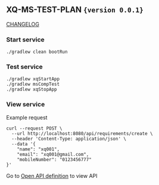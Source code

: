 ## XQ-MS-TEST-PLAN `{version 0.0.1}`
[CHANGELOG](./CHANGELOG.md)
### Start service
`./gradlew clean bootRun`

### Test service
```
./gradlew xqStartApp
./gradlew msCompTest
./gradlew xqStopApp
```

### View service
Example request
```curl
curl --request POST \
  --url http://localhost:8080/api/requirements/create \
  --header 'Content-Type: application/json' \
  --data '{
    "name": "xq001",
    "email": "xq001@gmail.com",
    "mobileNumber": "0123456777"
}'
```
Go to [Open API definition](http://localhost:8080/swagger-ui/index.html) to view API